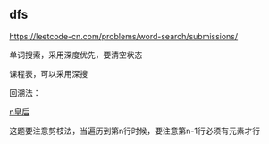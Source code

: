 ## dfs

https://leetcode-cn.com/problems/word-search/submissions/

单词搜索，采用深度优先，要清空状态



课程表，可以采用深搜



回溯法：

[n皇后](https://leetcode-cn.com/problems/n-queens/)

这题要注意剪枝法，当遍历到第n行时候，要注意第n-1行必须有元素才行